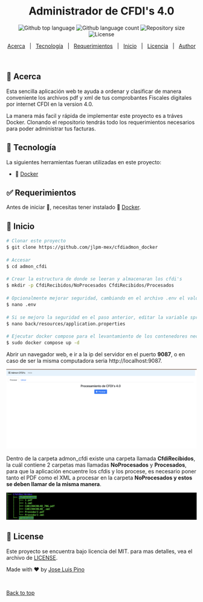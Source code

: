 <div align="center" id="top"> 

  <!-- <a href="https://opensource.netlify.app">Demo</a> -->
</div>

<h1 align="center">Administrador de CFDI's 4.0</h1>

<p align="center">
  <img alt="Github top language" src="https://img.shields.io/github/languages/top/jlpm-mex/cfdiadmon_docker?color=56BEB8">

  <img alt="Github language count" src="https://img.shields.io/github/languages/count/jlpm-mex/cfdiadmon_docker?color=56BEB8">

  <img alt="Repository size" src="https://img.shields.io/github/repo-size/jlpm-mex/cfdiadmon_docker?color=56BEB8">

  <img alt="License" src="https://img.shields.io/github/license/jlpm-mex/cfdiadmon_docker?color=56BEB8">

  <!-- <img alt="Github issues" src="https://img.shields.io/github/issues/jlpm-mex/cfdiadmon_docker?color=56BEB8" /> -->

  <!-- <img alt="Github forks" src="https://img.shields.io/github/forks/jlpm-mex/cfdiadmon_docker?color=56BEB8" /> -->

  <!-- <img alt="Github stars" src="https://img.shields.io/github/stars/jlpm-mex/cfdiadmon_docker?color=56BEB8" /> -->
</p>

<!-- Status -->

<!-- <h4 align="center"> 
	🚧  OpenSource 🚀 Under construction...  🚧
</h4> 

<hr> -->

<p align="center">
  <a href="#dart-Acerca">Acerca</a> &#xa0; | &#xa0;
  <a href="#rocket-tecnología">Tecnología</a> &#xa0; | &#xa0;
  <a href="#white_check_mark-requerimientos">Requerimientos</a> &#xa0; | &#xa0;
  <a href="#checkered_flag-inicio">Inicio</a> &#xa0; | &#xa0;
  <a href="#memo-license">Licencia</a> &#xa0; | &#xa0;
  <a href="https://github.com/jlpm-mex" target="_blank">Author</a>
</p>

<br>

## :dart: Acerca
Esta sencilla aplicación web te ayuda a ordenar y clasificar de manera conveniente los archivos pdf y xml de tus comprobantes Fiscales digitales por internet CFDI en la version 4.0.

La manera más facil y rápida de implementar este proyecto es a  tráves Docker. Clonando el repositorio tendrás todo los requerimientos necesarios para poder administrar tus facturas.


## :rocket: Tecnología

La siguientes herramientas fueran utilizadas en este proyecto:

- :whale: [Docker](https://www.docker.com/)

## :white_check_mark: Requerimientos

Antes de iniciar :checkered_flag:, necesitas tener instalado :whale: [Docker](https://www.docker.com/).

## :checkered_flag: Inicio

```bash
# Clonar este proyecto
$ git clone https://github.com/jlpm-mex/cfdiadmon_docker

# Accesar
$ cd admon_cfdi

# Crear la estructura de donde se leeran y almacenaran los cfdi's
$ mkdir -p CfdiRecibidos/NoProcesados CfdiRecibidos/Procesados

# Opcionalmente mejorar seguridad, cambiando en el archivo .env el valor de la varible myPasswd= 123456 <- cambiar por el valor deseado 
$ nano .env

# Si se mejoro la seguridad en el paso anterior, editar la variable spring.datasource.password=123456 del application.properties del back
$ nano back/resources/application.properties 

# Ejecutar docker compose para el levantamiento de los contenedores necesarios
$ sudo docker compose up -d
```

Abrir un navegador web, e ir a la ip del servidor en el puerto **9087**, o en caso de ser la misma computadora seria http://localhost:9087.

![Pantalla Principal](Pantalla_Principal.png)

Dentro de la carpeta admon_cfdi existe una carpeta llamada **CfdiRecibidos**, la cuál contiene 2 carpetas mas llamadas **NoProcesados** y **Procesados**, para que la aplicación encuentre los cfdis y los procese, es necesario poner tanto el PDF como el XML a procesar en la carpeta **NoProcesados y estos se deben llamar de la misma manera**.

![alt text](Estructura_NoProcesados.png)

## :memo: License

Este proyecto se encuentra bajo licencia del MIT. para mas detalles, vea el archivo de [LICENSE](LICENSE.md).


Made with :heart: by <a href="https://github.com/jlpm-mex" target="_blank">Jose Luis Pino</a>

&#xa0;

<a href="#top">Back to top</a>
